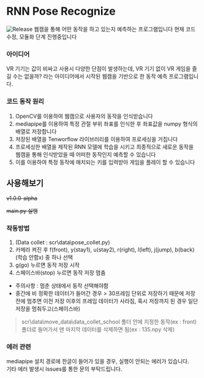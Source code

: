 # RNN Pose Recognize
 <img src="https://img.shields.io/badge/release_version-0.0.1%20alpha-0080aa?style=flat" alt="Release" > 
웹캠을 통해 어떤 동작을 하고 있는지 예측하는 프로그램입니다  
현재 코드 수정, 모듈화 단계 진행중입니다

### 아이디어
VR 기기는 값이 비싸고 사용시 다양한 단점이 발생하는데, VR 기기 없이 VR 게임을 즐길 수는 없을까? 라는 아이디어에서 시작된 웹캠을 기반으로 한 동작 예측 프로그램입니다. 

### 코드 동작 원리

1. OpenCV를 이용하여 웹캠으로 사용자의 동작을 인식받습니다 
2. mediapipe를 이용하여 특정 관절 부위 좌표를 인식한 후 좌표값을 numpy 형식의 배열로 저장합니다
3. 저장된 배열을 Tenworflow 라이브러리를 이용하여 프로세싱을 거칩니다
4. 프로세싱한 배열을 제작된 RNN 모델에 학습을 시키고 최종적으로 새로운 동작을 웹캠을 통해 인식받았을 때 어떠한 동작인지 예측할 수 있습니다
5. 이를 이용하여 특정 동작에 매치되는 키를 입력받아 게임을 플레이 할 수 있습니다

## 사용해보기
~~v1.0.0-alpha~~  

~~main.py 실행~~  

### 작동방법 
1. (Data collet : scr\data\pose_collet.py)
2. 카메라 켜진 후  f(front), y(stay1), u(stay2), r(right), l(left), j(jump), b(back)(학습 안함x) 중 하나 선택
3. g(go) 누르면 동작 저장 시작
4. 스페이스바(stop) 누르면 동작 저장 멈춤

- 주의사항 : 멈춘 상태에서 동작 선택해야함
- 중간에 비 정확한 데이터가 들어간 경우 > 30프레임 단위로 저장하기 때문에 저장 전에 멈추면 이전 저장 이후의 프레임 데이터가 사라짐, 혹시 저장까지 된 경우 일단 저장을 멈춰두고(스페이스바) 
> scr\data\move_data\data_collet_school 폴더 안에 지정한 동작(ex : front) 폴더로 들어가서 맨 마지막 데이터를 삭제하면 됨(ex : 135.npy 삭제)

### 에러 관련
mediapipe 설치 경로에 한글이 들어가 있을 경우, 실행이 안되는 에러가 있습니다.  
기타 에러 발생시 Issues를 통한 문의 부탁드립니다.